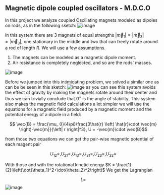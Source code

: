 ## Magnetic dipole coupled oscillators - M.D.C.O

In this project we analyze coupled Oscillating magnets modeled as dipoles on rods, as in the following sketch:
![image](https://github.com/user-attachments/assets/6dcb8422-0392-4f3f-84da-6161271e18e2)

In this system there are 3 magnets of equal strengths $\left|\vec{m}_ {1}\right|=\left|\vec{m}_ {3}\right|=\left|\vec{m}_{3}\right|$, one stationary in the middle and two that can freely rotate around a rod of length $R$.
We will use a few assumptions.
1. The magnets can be modeled as a magnetic dipole moment.
2. Air resistance is completely neglected, and so are the rods' masses.

![image](https://github.com/user-attachments/assets/8ac60b9f-0b27-49f6-a548-e1a47117773f)


Before we jumped into this intimidating problem, we solved a similar one as can be be seen in this sketch:
![image](https://github.com/user-attachments/assets/50bfd9e4-e28c-4b21-97a2-61ebd4f0e969)
as you can see this system avoids the effect of gravity by making the magnets rotate around their center and thus we can trivially conclude that $0^\circ$ is the angle of stability. This system also makes the magnetic field calculations a lot simpler
we will use the equations for a magnetic field produced by a magnetic moment and the potential energy of a dipole in a field:

$$ \vec{B} = \frac{\mu_ 0}{4\pi}\frac{3\hat{r} \left( \hat{r}\cdot \vec{m} \right)-\vec{m}}{\left| r \right|^3}, U = -\vec{m}\cdot \vec{B}$$

from those two equations we can get the pair-wise magnetic potential of each magent pair

$$ U_{12} = , U_{21} = , U_{13} = , U_{31} = , U_{23}  = , U_{32} = $$

With those and with the rotational kinetic energy $K = \frac{1}{2}I\left(\dot{\theta_1}^2+\dot{\theta_2}^2\right)$
We get the Lagrangian

$$ L = $$
![image](https://github.com/user-attachments/assets/b131ce4b-78da-4cc2-9139-91fde99f54fa)
